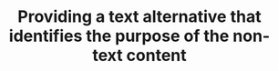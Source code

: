 ---
title: Providing a text alternative that identifies the purpose of the non-text content
description: ""
url: https://www.w3.org/TR/WCAG20-TECHS/G82.html
---